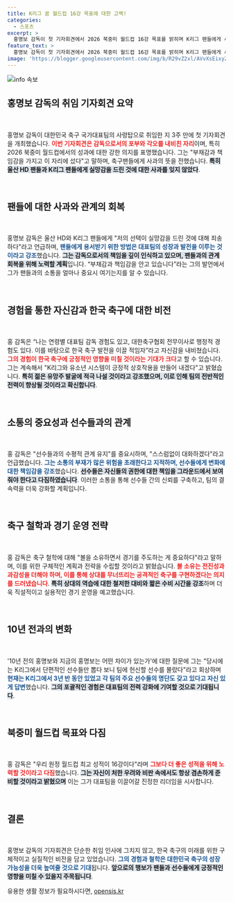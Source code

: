```yaml
---
title: K리그 꿈 월드컵 16강 목표에 대한 고백!
categories:
  - 스포츠
excerpt: >
  홍명보 감독이 첫 기자회견에서 2026 북중미 월드컵 16강 목표를 밝히며 K리그 팬들에게 사과의 뜻을 전했다. 그는 “축구대표팀의 성장으로 용서를 바란다”며 책임감을 강조했다.
feature_text: >
  홍명보 감독이 첫 기자회견에서 2026 북중미 월드컵 16강 목표를 밝히며 K리그 팬들에게 사과의 뜻을 전했다. 그는 “축구대표팀의 성장으로 용서를 바란다”며 책임감을 강조했다.
image: 'https://blogger.googleusercontent.com/img/b/R29vZ2xl/AVvXsEixyZcFfHzMRdzZMjFBmAUKJYCLCGyLL1o632UiGVXcaFdKo_bkvkuCioo0uUKlGfBVcT3P84aROyZIXSBEx3Aw5nCQ3pTgDom1WDC4m8eifvWiAmWEEVb4x6G_l8C0QH225ldMjyaFvpxGEBGNO37VmDTDMHGhJPq73UglMfDca1-0aw/s1600/blogspot.png'
---
```


<p><img src="https://blogger.googleusercontent.com/img/b/R29vZ2xl/AVvXsEixyZcFfHzMRdzZMjFBmAUKJYCLCGyLL1o632UiGVXcaFdKo_bkvkuCioo0uUKlGfBVcT3P84aROyZIXSBEx3Aw5nCQ3pTgDom1WDC4m8eifvWiAmWEEVb4x6G_l8C0QH225ldMjyaFvpxGEBGNO37VmDTDMHGhJPq73UglMfDca1-0aw/s1600/blogspot.png" alt="info 속보" /></p>

<h2 data-ke-size="size26">홍명보 감독의 취임 기자회견 요약</h2>

<p data-ke-size="size16">&nbsp;</p>

<p>홍명보 감독이 대한민국 축구 국가대표팀의 사령탑으로 취임한 지 3주 만에 첫 기자회견을 개최했습니다. <b><span style="color: #ee2323;">이번 기자회견은 감독으로서의 포부와 각오를 내비친 자리</span></b>이며, 특히 2026 북중미 월드컵에서의 성과에 대한 강한 의지를 표명했습니다. 그는 "부채감과 책임감을 가지고 이 자리에 섰다"고 말하며, 축구팬들에게 사과의 뜻을 전했습니다. <b><span style="background-color: #21538527;">특히 울산 HD 팬들과 K리그 팬들에게 실망감을 드린 것에 대한 사과를 잊지 않았다</span></b>.</p>

<p data-ke-size="size16">&nbsp;</p>

<h2 data-ke-size="size26">팬들에 대한 사과와 관계의 회복</h2>

<p data-ke-size="size16">&nbsp;</p>

<p>홍명보 감독은 울산 HD와 K리그 팬들에게 "저의 선택이 실망감을 드린 것에 대해 죄송하다"라고 언급하며, <b><span style="color: #1a5490;">팬들에게 용서받기 위한 방법은 대표팀의 성장과 발전을 이루는 것이라고 강조</span></b>했습니다. <b><span style="background-color: #21538527;">그는 감독으로서의 책임을 깊이 인식하고 있으며, 팬들과의 관계 회복을 위해 노력할 계획</span></b>입니다. “부채감과 책임감을 안고 있습니다”라는 그의 발언에서 그가 팬들과의 소통을 얼마나 중요시 여기는지를 알 수 있습니다.</p>

<p data-ke-size="size16">&nbsp;</p>

<h2 data-ke-size="size26">경험을 통한 자신감과 한국 축구에 대한 비전</h2>

<p data-ke-size="size16">&nbsp;</p>

<p>홍 감독은 “나는 연령별 대표팀 감독 경험도 있고, 대한축구협회 전무이사로 행정적 경험도 있다. 이를 바탕으로 한국 축구 발전을 이끌 적임자”라고 자신감을 내비쳤습니다. <b><span style="color: #ee2323;">그의 경험이 한국 축구에 긍정적인 영향을 미칠 것이라는 기대가 크다</span></b>고 할 수 있습니다. 그는 계속해서 "K리그와 유소년 시스템이 긍정적 상호작용을 만들어 내겠다"고 밝혔습니다. <b><span style="background-color: #21538527;">특히 젊은 유망주 발굴에 적극 나설 것이라고 강조했으며, 이로 인해 팀의 전반적인 전력이 향상될 것이라고 확신합니다</span></b>.</p>

<p data-ke-size="size16">&nbsp;</p>

<h2 data-ke-size="size26">소통의 중요성과 선수들과의 관계</h2>

<p data-ke-size="size16">&nbsp;</p>

<p>홍 감독은 "선수들과의 수평적 관계 유지"를 중요시하며, "스스럼없이 대화하겠다"라고 언급했습니다. <b><span style="color: #1a5490;">그는 소통의 부재가 많은 위험을 초래한다고 지적하며, 선수들에게 변화에 대한 책임감을 강조</span></b>했습니다. <b><span style="background-color: #21538527;">선수들은 자신들의 권한에 대한 책임을 그라운드에서 보여줘야 한다고 다짐하였습니다</span></b>. 이러한 소통을 통해 선수들 간의 신뢰를 구축하고, 팀의 결속력을 더욱 강화할 계획입니다.</p>

<p data-ke-size="size16">&nbsp;</p>

<h2 data-ke-size="size26">축구 철학과 경기 운영 전략</h2>

<p data-ke-size="size16">&nbsp;</p>

<p>홍 감독은 축구 철학에 대해 "볼을 소유하면서 경기를 주도하는 게 중요하다"라고 말하며, 이를 위한 구체적인 계획과 전략을 수립할 것이라고 밝혔습니다. <b><span style="color: #ee2323;">볼 소유는 전진성과 과감성을 더해야 하며, 이를 통해 상대를 무너뜨리는 공격적인 축구를 구현하겠다는 의지를 드러냈습니다</span></b>. <b><span style="background-color: #21538527;">특히 상대의 역습에 대한 철저한 대비와 짧은 수비 시간을 강조</span></b>하며 더욱 직설적이고 실용적인 경기 운영을 예고했습니다.</p>

<p data-ke-size="size16">&nbsp;</p>

<h2 data-ke-size="size26">10년 전과의 변화</h2>

<p data-ke-size="size16">&nbsp;</p>

<p>'10년 전의 홍명보와 지금의 홍명보는 어떤 차이가 있는가'에 대한 질문에 그는 "당시에는 K리그에서 단편적인 선수들만 뽑다 보니 팀에 헌신할 선수를 몰랐다"라고 회상하며 <b><span style="color: #1a5490;">현재는 K리그에서 3년 반 동안 있었고 각 팀의 주요 선수들의 명단도 갖고 있다고 자신 있게 답변</span></b>했습니다. <b><span style="background-color: #21538527;">그의 포괄적인 경험은 대표팀의 전력 강화에 기여할 것으로 기대됩니다</span></b>.</p>

<p data-ke-size="size16">&nbsp;</p>

<h2 data-ke-size="size26">북중미 월드컵 목표와 다짐</h2>

<p data-ke-size="size16">&nbsp;</p>

<p>홍 감독은 "우리 원정 월드컵 최고 성적이 16강이다"라며 <b><span style="color: #ee2323;">그보다 더 좋은 성적을 위해 노력할 것이라고 다짐</span></b>했습니다. <b><span style="background-color: #21538527;">그는 자신이 처한 우려와 비판 속에서도 항상 겸손하게 준비할 것이라고 밝혔으며</span></b> 이는 그가 대표팀을 이끌어갈 진정한 리더임을 시사합니다. </p>

<p data-ke-size="size16">&nbsp;</p>

<h2 data-ke-size="size26">결론</h2>

<p data-ke-size="size16">&nbsp;</p>

<p>홍명보 감독의 기자회견은 단순한 취임 인사에 그치지 않고, 한국 축구의 미래를 위한 구체적이고 실질적인 비전을 담고 있었습니다. <b><span style="color: #1a5490;">그의 경험과 철학은 대한민국 축구의 성장 가능성을 더욱 높여줄 것으로 기대</span></b>됩니다. <b><span style="background-color: #21538527;">앞으로의 행보가 팬들과 선수들에게 긍정적인 영향을 미칠 수 있을지 주목됩니다</span></b>.</p>
유용한 생활 정보가 필요하시다면, <a href="https://opensis.kr" rel="dofollow">opensis.kr</a>


